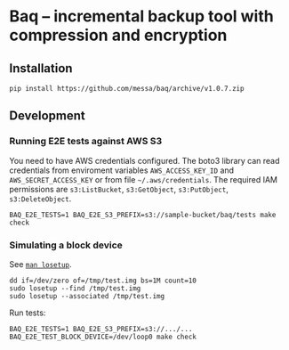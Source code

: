 Baq – incremental backup tool with compression and encryption
=============================================================

Installation
------------

```shell
pip install https://github.com/messa/baq/archive/v1.0.7.zip
```


Development
-----------

### Running E2E tests against AWS S3

You need to have AWS credentials configured.
The boto3 library can read credentials from enviroment variables `AWS_ACCESS_KEY_ID` and `AWS_SECRET_ACCESS_KEY`
or from file `~/.aws/credentials`.
The required IAM permissions are `s3:ListBucket`, `s3:GetObject`, `s3:PutObject`, `s3:DeleteObject`.

```
BAQ_E2E_TESTS=1 BAQ_E2E_S3_PREFIX=s3://sample-bucket/baq/tests make check
```

### Simulating a block device

See [`man losetup`](https://manpages.ubuntu.com/manpages/xenial/man8/losetup.8.html).

```shell
dd if=/dev/zero of=/tmp/test.img bs=1M count=10
sudo losetup --find /tmp/test.img
sudo losetup --associated /tmp/test.img
```

Run tests:

```shell
BAQ_E2E_TESTS=1 BAQ_E2E_S3_PREFIX=s3://.../... BAQ_E2E_TEST_BLOCK_DEVICE=/dev/loop0 make check
```

